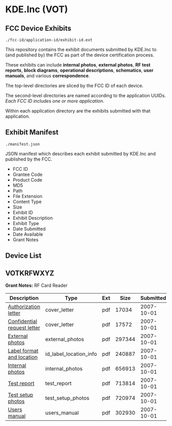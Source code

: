 # KDE.Inc (VOT)
## FCC Device Exhibits

```
./fcc-id/application-id/exhibit-id.ext
```

This repository contains the exhibit documents submitted by KDE.Inc to (and published by) the FCC as part of the device certification process.

These exhibits can include **internal photos**, **external photos**, **RF test reports**, **block diagrams**, **operational descriptions**, **schematics**, **user manuals**, and various **correspondence**.

The top-level directories are sliced by the FCC ID of each device.

The second-level directories are named according to the application UUIDs. *Each FCC ID includes one or more application.*

Within each application directory are the exhibits submitted with that application. 

## Exhibit Manifest

```
./manifest.json
```

JSON manifest which describes each exhibit submitted by KDE.Inc and published by the FCC.

- FCC ID
- Grantee Code
- Product Code
- MD5
- Path
- File Extension
- Content Type
- Size
- Exhibit ID
- Exhibit Description
- Exhibit Type
- Date Submitted
- Date Available
- Grant Notes

## Device List
## VOTKRFWXYZ
**Grant Notes:** RF Card Reader

| Description | Type | Ext | Size | Submitted | Available |
| ----------- | ---- | --- | ---- | --------- | --------- |
| [Authorization letter](VOTKRFWXYZ/bc265363e5ea80e5507db6569273b6e1/849871.pdf) | cover_letter | pdf | 17034 | 2007-10-01 | 2007-10-01 |
| [Confidential request letter](VOTKRFWXYZ/bc265363e5ea80e5507db6569273b6e1/849873.pdf) | cover_letter | pdf | 17572 | 2007-10-01 | 2007-10-01 |
| [External photos](VOTKRFWXYZ/bc265363e5ea80e5507db6569273b6e1/849874.pdf) | external_photos | pdf | 297344 | 2007-10-01 | 2007-10-01 |
| [Label format and location](VOTKRFWXYZ/bc265363e5ea80e5507db6569273b6e1/849876.pdf) | id_label_location_info | pdf | 240887 | 2007-10-01 | 2007-10-01 |
| [Internal photos](VOTKRFWXYZ/bc265363e5ea80e5507db6569273b6e1/849875.pdf) | internal_photos | pdf | 656913 | 2007-10-01 | 2007-10-01 |
| [Test report](VOTKRFWXYZ/bc265363e5ea80e5507db6569273b6e1/849880.pdf) | test_report | pdf | 713814 | 2007-10-01 | 2007-10-01 |
| [Test setup photos](VOTKRFWXYZ/bc265363e5ea80e5507db6569273b6e1/849881.pdf) | test_setup_photos | pdf | 720974 | 2007-10-01 | 2007-10-01 |
| [Users manual](VOTKRFWXYZ/bc265363e5ea80e5507db6569273b6e1/849882.pdf) | users_manual | pdf | 302930 | 2007-10-01 | 2007-10-01 |
